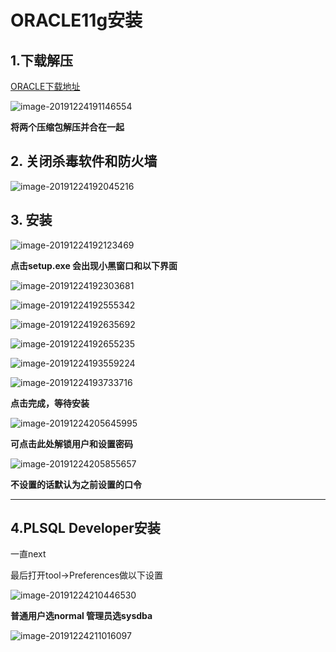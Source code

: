 # ORACLE11g安装

## 1.下载解压

[ORACLE下载地址](https://www.oracle.com/database/technologies/oracle-database-software-downloads.html#19c "oracle")

![image-20191224191146554](ORACLE11g%E5%AE%89%E8%A3%85.assets/image-20191224191146554.png)

**将两个压缩包解压并合在一起**

## 2. 关闭杀毒软件和防火墙

![image-20191224192045216](ORACLE11g%E5%AE%89%E8%A3%85.assets/image-20191224192045216.png)

## 3. 安装

![image-20191224192123469](ORACLE11g%E5%AE%89%E8%A3%85.assets/image-20191224192123469.png)

**点击setup.exe 会出现小黑窗口和以下界面**

![image-20191224192303681](ORACLE11g%E5%AE%89%E8%A3%85.assets/image-20191224192303681.png)

![image-20191224192555342](ORACLE11g%E5%AE%89%E8%A3%85.assets/image-20191224192555342.png)

![image-20191224192635692](ORACLE11g%E5%AE%89%E8%A3%85.assets/image-20191224192635692.png)

![image-20191224192655235](ORACLE11g%E5%AE%89%E8%A3%85.assets/image-20191224192655235.png)

![image-20191224193559224](ORACLE11g%E5%AE%89%E8%A3%85.assets/image-20191224193559224.png)

![image-20191224193733716](ORACLE11g%E5%AE%89%E8%A3%85.assets/image-20191224193733716.png)

**点击完成，等待安装**

![image-20191224205645995](ORACLE11g%E5%AE%89%E8%A3%85.assets/image-20191224205645995.png)

**可点击此处解锁用户和设置密码**

![image-20191224205855657](ORACLE11g%E5%AE%89%E8%A3%85.assets/image-20191224205855657.png)

**不设置的话默认为之前设置的口令**

***

## 4.PLSQL Developer安装

一直next

最后打开tool->Preferences做以下设置



![image-20191224210446530](ORACLE11g%E5%AE%89%E8%A3%85.assets/image-20191224210446530.png)



**普通用户选normal 管理员选sysdba**

![image-20191224211016097](ORACLE11g%E5%AE%89%E8%A3%85.assets/image-20191224211016097.png)